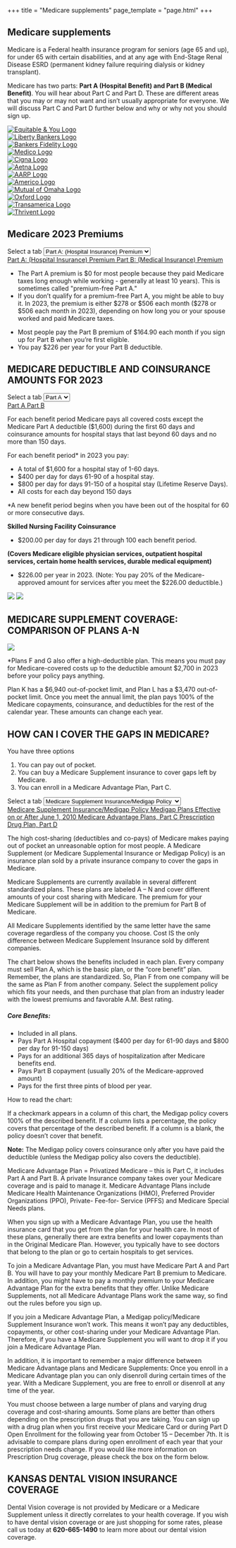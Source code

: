 +++
title = "Medicare supplements"
page_template = "page.html"
+++

<div id="medicare-supplements">
    <section class="bg-cover bg-center mb-8 well" style="background-image: url('/images/medicare-header.jpg');">
        <h2 class="callout">Medicare supplements</h2>
    </section>
    <section class="container mx-auto mb-8 px-4">
        <p class="mb-4">Medicare is a Federal health insurance program for seniors (age 65 and up), for under 65 with certain disabilities, and at any age with End-Stage Renal Disease ESRD (permanent kidney failure requiring dialysis or kidney transplant).</p>
        <p class="mb-4">Medicare has two parts: <strong>Part A (Hospital Benefit) and Part B (Medical Benefit)</strong>. You will hear about Part C and Part D. These are different areas that you may or may not want and isn’t usually appropriate for everyone. We will discuss Part C and Part D further below and why or why not you should sign up.</p>
        <div class="logos overflow-hidden">
            <div>
                <a href="http://www.equilife.com/" target="_self">
                    <img src="/images/company-logos/equitable.png" alt="Equitable &amp; You Logo">
                </a>
            </div>
            <div>
                <a href="https://www.libertybankerslife.com/" target="_self">
                    <img src="/images/company-logos/liberty.png" alt="Liberty Bankers Logo">
                </a>
            </div>
            <div>
                <a href="https://bankersfidelity.com/" target="_self">
                    <img src="/images/company-logos/bankers-fidelity.png" alt="Bankers Fidelity Logo">
                </a>
            </div>
            <div>
                <a href="http://www.gomedico.com/" target="_self">
                    <img src="/images/company-logos/medico.png" alt="Medico Logo">
                </a>
            </div>
            <div>
                <a href="https://www.cigna.com/" target="_self">
                    <img src="/images/company-logos/cigna.jpg" alt="Cigna Logo">
                </a>
            </div>
            <div>
                <a href="https://www.aetna.com/" target="_self">
                    <img src="/images/company-logos/aetna.png" alt="Aetna Logo">
                </a>
            </div>
            <div>
                <a href="https://advantages.aarp.org/en/financial-services-insurance/life-insurance.html" target="_self">
                    <img src="/images/company-logos/aarp.png" alt="AARP Logo">
                </a>
            </div>
            <div>
                <a href="https://www.americo.com/" target="_self">
                    <img src="/images/company-logos/americo.png" alt="Americo Logo">
                </a>
            </div>
            <div>
                <a href="https://www.mutualofomaha.com/" target="_self">
                    <img src="/images/company-logos/mutual-of-omaha.png" alt="Mutual of Omaha Logo">
                </a>
            </div>
            <div>
                <a href="https://www.oxfordlife.com/" target="_self">
                    <img src="/images/company-logos/oxford-life.png" alt="Oxford Logo">
                </a>
            </div>
            <div>
                <a href="https://www.ta-retirement.com/" target="_self">
                    <img src="/images/company-logos/transamerica.gif" alt="Transamerica Logo">
                </a>
            </div>
            <div>
                <a href="https://www.thrivent.com/" target="_self">
                    <img src="/images/company-logos/thrivent.png" alt="Thrivent Logo">
                </a>
            </div>
        </div>
    </section>
    <section class="container mx-auto mb-16 px-4">
        <h2 class="uppercase text-3xl">Medicare 2023 Premiums</h2>
        <div class="tabs">
            <div class="lg:hidden">
                <label for="premiums" class="sr-only">Select a tab</label>
                <select id="premiums" name="premiums" class="block w-full pl-3 pr-10 py-2 text-base border-gray-300 focus:outline-none focus:ring-indigo-500 focus:border-indigo-500 sm:text-sm rounded-md">
                <option value="part-a" selected>Part A: (Hospital Insurance) Premium</option>
                <option value="part-b">Part B: (Medical Insurance) Premium</option>
                </select>
            </div>
            <div class="hidden lg:block">
                <div class="border-b border-gray-200">
                <nav class="-mb-px flex space-x-8" aria-label="Premiums">
                    <a href="#part-a" class="active" aria-current="page">
                    Part A: (Hospital Insurance) Premium
                    </a>
                    <a href="#part-b">
                    Part B: (Medical Insurance) Premium
                    </a>
                </nav>
                </div>
            </div>
            <div class="mt-4">
                <div class="part-a tab-content">
                    <ul class="list-disc list-inside">
                        <li>The Part A premium is $0 for most people because they paid Medicare taxes long enough while working - generally at least 10 years). This is sometimes called "premium-free Part A."</li>
                        <li>If you don’t qualify for a premium-free Part A, you might be able to buy it. In 2023, the premium is either $278 or $506 each month ($278 or $506 each month in 2023), depending on how long you or your spouse worked and paid Medicare taxes.</li>
                    </ul>
                </div>
                <div class="part-b tab-content hidden">
                    <ul class="list-disc list-inside">
                        <li>Most people pay the Part B premium of $164.90 each month if you sign up for Part B when you’re first eligible.</li>
                        <li>You pay $226 per year for your Part B deductible.</li>
                    </ul>
                </div>
            </div>
        </div>
    </section>
    <section class="container mx-auto mb-16 px-4">
        <h2 class="uppercase text-3xl">MEDICARE DEDUCTIBLE AND COINSURANCE AMOUNTS FOR 2023</h2>
        <div class="tabs">
            <div class="lg:hidden">
                <label for="deductible" class="sr-only">Select a tab</label>
                <select id="deductible" name="deductible" class="block w-full pl-3 pr-10 py-2 text-base border-gray-300 focus:outline-none focus:ring-indigo-500 focus:border-indigo-500 sm:text-sm rounded-md">
                <option value="part-a" selected>Part A</option>
                <option value="part-b">Part B</option>
                </select>
            </div>
            <div class="hidden lg:block">
                <div class="border-b border-gray-200">
                <nav class="-mb-px flex space-x-8" aria-label="Deductibles">
                    <a href="#part-a" class="active" aria-current="page">
                    Part A
                    </a>
                    <a href="#part-b">
                    Part B
                    </a>
                </nav>
                </div>
            </div>
            <div class="mt-4">
                <div class="part-a tab-content">
                    <p class="mb-4">For each benefit period Medicare pays all covered costs except the Medicare Part A deductible ($1,600) during the first 60 days and coinsurance amounts for hospital stays that last beyond 60 days and no more than 150 days.</p>
                    <p class="mb-4">For each benefit period&ast; in 2023 you pay:</p>
                    <ul class="list-disc list-inside mb-4">
                        <li>A total of $1,600 for a hospital stay of 1-60 days.</li>
                        <li>$400 per day for days 61-90 of a hospital stay.</li>
                        <li>$800 per day for days 91-150 of a hospital stay (Lifetime Reserve Days).</li>
                        <li>All costs for each day beyond 150 days</li>
                    </ul>
                    <p class="mb-4">&ast;A new benefit period begins when you have been out of the hospital for 60 or more consecutive days.</p>
                    <p class="mb-4"><strong>Skilled Nursing Facility Coinsurance</strong></p>
                    <ul class="list-disc list-inside mb-4">
                        <li>$200.00 per day for days 21 through 100 each benefit period.</li>
                    </ul>
                </div>
                <div class="part-b tab-content hidden">
                    <p class="mb-4"><strong>(Covers Medicare eligible physician services, outpatient hospital services, certain home health services, durable medical equipment)</strong></p>
                    <ul class="list-disc list-inside mb-4">
                        <li>$226.00 per year in 2023. (Note: You pay 20% of the Medicare-approved amount for services after you meet the $226.00 deductible.)</li>
                    </ul>
                </div>
            </div>
        </div>
    </section>
    <section class="container mx-auto mb-16 px-4">
        <div class="grid grid-cols-1 md:grid-cols-2 gap-y-8 md:gap-x-8 md:gap-y-0">
            <img src="/images/canoe.jpg" />
            <img src="/images/sign-papers.jpg" />
        </div>
    </section>
    <section class="container mx-auto mb-16 px-4">
        <h2 class="uppercase text-3xl">MEDICARE SUPPLEMENT COVERAGE: COMPARISON OF PLANS A-N</h2>
        <img class="mb-4" src="/images/medicare-table.png" />
        <p class="mb-4">&ast;Plans F and G also offer a high-deductible plan. This means you must pay for Medicare-covered costs up to the deductible amount $2,700 in 2023 before your policy pays anything.</p>
        <p class="mb-4">Plan K has a $6,940 out-of-pocket limit, and Plan L has a $3,470 out-of-pocket limit. Once you meet the annual limit, the plan pays 100% of the Medicare copayments, coinsurance, and deductibles for the rest of the calendar year. These amounts can change each year.</p>
    </section>
    <section class="container mx-auto mb-16 px-4">
        <h2 class="uppercase text-3xl">HOW CAN I COVER THE GAPS IN MEDICARE?</h2>
        <p class="mb-4">You have three options</p>
        <ol class="list-decimal list-inside mb-4">
            <li>You can pay out of pocket.</li>
            <li>You can buy a Medicare Supplement insurance to cover gaps left by Medicare.</li>
            <li>You can enroll in a Medicare Advantage Plan, Part C.</li>
        </ol>
    </section>
    <section class="container mx-auto mb-16 px-4">
        <div class="tabs">
            <div class="lg:hidden">
                <label for="policies" class="sr-only">Select a tab</label>
                <select id="policies" name="policies" class="block w-full pl-3 pr-10 py-2 text-base border-gray-300 focus:outline-none focus:ring-indigo-500 focus:border-indigo-500 sm:text-sm rounded-md">
                <option value="part-a" selected>Medicare Supplement Insurance/Medigap Policy</option>
                <option value="part-b">Medigap Plans Effective on or After June 1, 2010</option>
                <option value="part-c">Medicare Advantage Plans, Part C</option>
                <option value="part-d">Prescription Drug Plan, Part D</option>
                </select>
            </div>
            <div class="hidden lg:block">
                <div class="border-b border-gray-200">
                <nav class="-mb-px flex space-x-8" aria-label="Policies">
                    <a href="#part-a" class="active" aria-current="page">
                    Medicare Supplement Insurance/Medigap Policy
                    </a>
                    <a href="#part-b">
                    Medigap Plans Effective on or After June 1, 2010
                    </a>
                    <a href="#part-c">
                    Medicare Advantage Plans, Part C
                    </a>
                    <a href="#part-d">
                    Prescription Drug Plan, Part D
                    </a>
                </nav>
                </div>
            </div>
            <div class="mt-4">
                <div class="part-a tab-content">
                    <p class="mb-4">The high cost-sharing (deductibles and co-pays) of Medicare makes paying out of pocket an unreasonable option for most people. A Medicare Supplement (or Medicare Supplemental Insurance or Medigap Policy) is an insurance plan sold by a private insurance company to cover the gaps in Medicare.</p>
                    <p class="mb-4">Medicare Supplements are currently available in several different standardized plans. These plans are labeled A – N and cover different amounts of your cost sharing with Medicare. The premium for your Medicare Supplement will be in addition to the premium for Part B of Medicare.</p>
                    <p class="mb-4">All Medicare Supplements identified by the same letter have the same coverage regardless of the company you choose. Cost IS the only difference between Medicare Supplement Insurance sold by different companies.</p>
                    <p class="mb-4">The chart below shows the benefits included in each plan. Every company must sell Plan A, which is the basic plan, or the “core benefit” plan. Remember, the plans are standardized. So, Plan F from one company will be the same as Plan F from another company. Select the supplement policy which fits your needs, and then purchase that plan from an industry leader with the lowest premiums and favorable A.M. Best rating.</p>
                    <h5>Core Benefits:</h5>
                    <ul class="list-disc list-inside mb-4">
                        <li>Included in all plans.</li>
                        <li>Pays Part A Hospital copayment ($400 per day for 61-90 days and $800 per day for 91-150 days)</li>
                        <li>Pays for an additional 365 days of hospitalization after Medicare benefits end.</li>
                        <li>Pays Part B copayment (usually 20% of the Medicare-approved amount)</li>
                        <li>Pays for the first three pints of blood per year.</li>
                    </ul>
                </div>
                <div class="part-b tab-content hidden">
                    <p class="mb-4">How to read the chart:</p>
                    <p class="mb-4">If a checkmark appears in a column of this chart, the Medigap policy covers 100% of the described benefit. If a column lists a percentage, the policy covers that percentage of the described benefit. If a column is a blank, the policy doesn’t cover that benefit. </p>
                    <p class="mb-4"><strong>Note:</strong> The Medigap policy covers coinsurance only after you have paid the deductible (unless the Medigap policy also covers the deductible).</p>
                </div>
                <div class="part-c tab-content hidden">
                    <p class="mb-4">Medicare Advantage Plan = Privatized Medicare – this is Part C, it includes Part A and Part B. A private Insurance company takes over your Medicare coverage and is paid to manage it. Medicare Advantage Plans include Medicare Health Maintenance Organizations (HMO), Preferred Provider Organizations (PPO), Private- Fee-for- Service (PFFS) and Medicare Special Needs plans.</p>
                    <p class="mb-4">When you sign up with a Medicare Advantage Plan, you use the health insurance card that you get from the plan for your health care. In most of these plans, generally there are extra benefits and lower copayments than in the Original Medicare Plan. However, you typically have to see doctors that belong to the plan or go to certain hospitals to get services.</p>
                    <p class="mb-4">To join a Medicare Advantage Plan, you must have Medicare Part A and Part B. You will have to pay your monthly Medicare Part B premium to Medicare. In addition, you might have to pay a monthly premium to your Medicare Advantage Plan for the extra benefits that they offer. Unlike Medicare Supplements, not all Medicare Advantage Plans work the same way, so find out the rules before you sign up.</p>
                    <p class="mb-4">If you join a Medicare Advantage Plan, a Medigap policy/Medicare Supplement Insurance won’t work. This means it won’t pay any deductibles, copayments, or other cost-sharing under your Medicare Advantage Plan. Therefore, if you have a Medicare Supplement you will want to drop it if you join a Medicare Advantage Plan.</p>
                    <p class="mb-4">In addition, it is important to remember a major difference between Medicare Advantage plans and Medicare Supplements: Once you enroll in a Medicare Advantage plan you can only disenroll during certain times of the year. With a Medicare Supplement, you are free to enroll or disenroll at any time of the year.</p>
                </div>
                <div class="part-d tab-content hidden">
                    <p class="mb-4">You must choose between a large number of plans and varying drug coverage and cost-sharing amounts. Some plans are better than others depending on the prescription drugs that you are taking. You can sign up with a drug plan when you first receive your Medicare Card or during Part D Open Enrollment for the following year from October 15 – December 7th. It is advisable to compare plans during open enrollment of each year that your prescription needs change. If you would like more information on Prescription Drug coverage, please check the box on the form below.</p>
                </div>
            </div>
        </div>
    </section>
    <section class="container mx-auto mb-16 px-4">
        <h2 class="uppercase text-3xl">KANSAS DENTAL VISION INSURANCE COVERAGE</h2>
        <p class="mb-4">Dental Vision coverage is not provided by Medicare or a Medicare Supplement unless it directly correlates to your health coverage. If you wish to have dental vision coverage or are just shopping for some rates, please call us today at <strong class="highlight">620-665-1490</strong> to learn more about our dental vision coverage.</p>
    </section>
</div>

<script type="text/javascript" src="//cdn.jsdelivr.net/npm/slick-carousel@1.8.1/slick/slick.min.js"></script>
<script type="text/javascript">
$(function () {
  $('.logos').slick({
    slidesToShow: 5,
    slidesToScroll: 1,
    autoplay: true,
    autoplaySpeed: 2000,
    pauseOnHover: true,
    nextArrow: '#does-not-exist',
    prevArrow: '#does-not-exist',
  });
});
</script>
